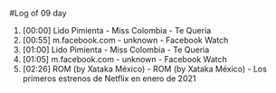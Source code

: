 #Log of 09 day

1. [00:00] Lido Pimienta - Miss Colombia - Te Queria
1. [00:55] m.facebook.com - unknown - Facebook Watch
1. [01:00] Lido Pimienta - Miss Colombia - Te Queria
1. [01:05] m.facebook.com - unknown - Facebook Watch
1. [02:26] ROM (by Xataka México) - ROM (by Xataka México) - Los primeros estrenos de Netflix en enero de 2021
